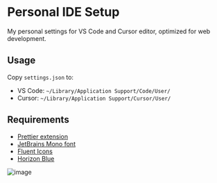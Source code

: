 # Personal IDE Setup
My personal settings for VS Code and Cursor editor, optimized for web development.

## Usage
Copy `settings.json` to:
   - VS Code: `~/Library/Application Support/Code/User/`
   - Cursor: `~/Library/Application Support/Cursor/User/`

## Requirements
- [Prettier extension](https://marketplace.visualstudio.com/items?itemName=esbenp.prettier-vscode)
- [JetBrains Mono font](https://www.jetbrains.com/lp/mono/)
- [Fluent Icons](https://marketplace.visualstudio.com/items?itemName=miguelsolorio.fluent-icons)
- [Horizon Blue](https://marketplace.visualstudio.com/items?itemName=reece.horizon-blue)

![image](https://github.com/user-attachments/assets/f2dc112a-1e22-427c-b762-32dc5e8221be)
